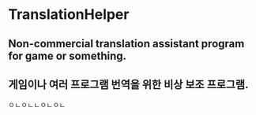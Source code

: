 # TranslationHelper
##  Non-commercial translation assistant program for game or something.
##  게임이나 여러 프로그램 번역을 위한 비상 보조 프로그램.
ㅇㄴㅇㄴㄴㅇㄴㅇㄴ
